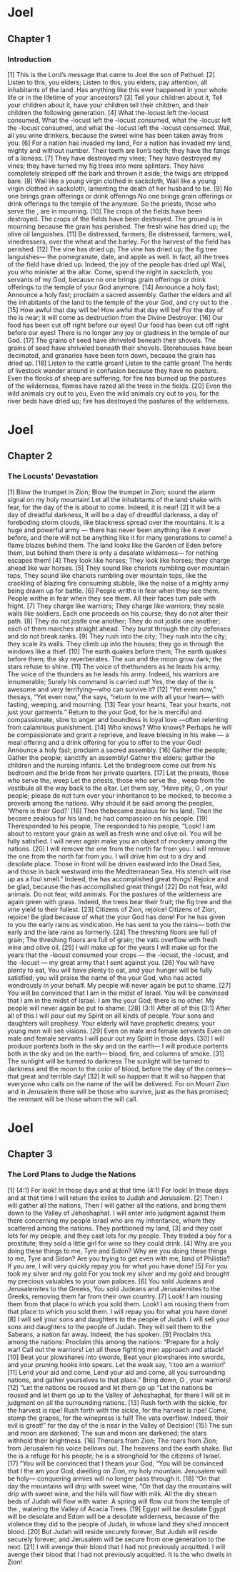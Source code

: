 # Joel

## Chapter 1 <!-- scripture:1 -->

### Introduction

[1] This is the Lord’s message that came to Joel the son of Pethuel:
[2] Listen to this, you elders;
Listen to this, you elders;
pay attention, all inhabitants of the land.
Has anything like this ever happened in your whole life
or in the lifetime of your ancestors?
[3] Tell your children about it,
Tell your children about it,
have your children tell their children,
and their children the following generation.
[4] What the-locust left the-locust consumed,
What the
-locust left the
-locust consumed,
what the
-locust left the
-locust consumed,
and what the
-locust left the
-locust consumed.
Wail, all you wine drinkers,
because the sweet wine has been taken away from you.
[6] For a nation has invaded my land,
For a nation has invaded my land,
mighty and without number.
Their teeth are lion’s teeth;
they have the fangs of a lioness.
[7] They have destroyed my vines;
They have destroyed my vines;
they have turned my fig trees into mere splinters.
They have completely stripped off the bark and thrown it aside;
the twigs are stripped bare.
[8] Wail like a young virgin clothed in sackcloth,
Wail like a young virgin clothed in sackcloth,
lamenting the death of her husband to be.
[9] No one brings grain offerings or drink offerings
No one brings grain offerings or drink offerings
to the temple of the
anymore.
So the priests, those who serve the
, are in mourning.
[10] The crops of the fields have been destroyed.
The crops of the fields have been destroyed.
The ground is in mourning because the grain has perished.
The fresh wine has dried up;
the olive oil languishes.
[11] Be distressed, farmers;
Be distressed, farmers;
wail, vinedressers, over the wheat and the barley.
For the harvest of the field has perished.
[12] The vine has dried up;
The vine has dried up;
the fig tree languishes—
the pomegranate, date, and apple as well.
In fact, all the trees of the field have dried up.
Indeed, the joy of the people has dried up!
Wail, you who minister at the altar.
Come, spend the night in sackcloth, you servants of my God,
because no one brings grain offerings or drink offerings
to the temple of your God anymore.
[14] Announce a holy fast;
Announce a holy fast;
proclaim a sacred assembly.
Gather the elders and all the inhabitants of the land
to the temple of the
your God,
and cry out to the
.
[15] How awful that day will be!
How awful that day will be!
For the day of the
is near;
it will come as destruction from the Divine Destroyer.
[16] Our food has been cut off right before our eyes!
Our food has been cut off right before our eyes!
There is no longer any joy or gladness in the temple of our God.
[17] The grains of seed have shriveled beneath their shovels.
The grains of seed have shriveled beneath their shovels.
Storehouses have been decimated,
and granaries have been torn down,
because the grain has dried up.
[18] Listen to the cattle groan!
Listen to the cattle groan!
The herds of livestock wander around in confusion
because they have no pasture.
Even the flocks of sheep are suffering.
for fire has burned up the pastures of the wilderness,
flames have razed all the trees in the fields.
[20] Even the wild animals cry out to you,
Even the wild animals cry out to you,
for the river beds have dried up;
fire has destroyed the pastures of the wilderness.
# Joel

## Chapter 2 <!-- scripture:2 -->

### The Locusts’ Devastation

[1] Blow the trumpet in Zion;
Blow the trumpet in Zion;
sound the alarm signal on my holy mountain!
Let all the inhabitants of the land shake with fear,
for the day of the
is about to come.
Indeed, it is near!
[2] It will be a day of dreadful darkness,
It will be a day of dreadful darkness,
a day of foreboding storm clouds,
like blackness spread over the mountains.
It is a huge and powerful army —
there has never been anything like it ever before,
and there will not be anything like it for many generations to come!
a flame blazes behind them.
The land looks like the Garden of Eden before them,
but behind them there is only a desolate wilderness—
for nothing escapes them!
[4] They look like horses;
They look like horses;
they charge ahead like war horses.
[5] They sound like chariots rumbling over mountain tops,
They sound like chariots rumbling over mountain tops,
like the crackling of blazing fire consuming stubble,
like the noise of a mighty army being drawn up for battle.
[6] People writhe in fear when they see them.
People writhe in fear when they see them.
All their faces turn pale with fright.
[7] They charge like warriors;
They charge like warriors;
they scale walls like soldiers.
Each one proceeds on his course;
they do not alter their path.
[8] They do not jostle one another;
They do not jostle one another;
each of them marches straight ahead.
They burst through the city defenses
and do not break ranks.
[9] They rush into the city;
They rush into the city;
they scale its walls.
They climb up into the houses;
they go in through the windows like a thief.
[10] The earth quakes before them;
The earth quakes before them;
the sky reverberates.
The sun and the moon grow dark;
the stars refuse to shine.
[11] The voice of thethunders as he leads his army.
The voice of the
thunders as he leads his army.
Indeed, his warriors are innumerable;
Surely his command is carried out!
Yes, the day of the
is awesome
and very terrifying—who can survive it?
[12] “Yet even now,” thesays,
“Yet even now,” the
says,
“return to me with all your heart—
with fasting, weeping, and mourning.
[13] Tear your hearts,
Tear your hearts,
not just your garments.”
Return to the
your God,
for he is merciful and compassionate,
slow to anger and boundless in loyal love —often relenting from calamitous punishment.
[14] Who knows?
Who knows?
Perhaps he will be compassionate and grant a reprieve,
and leave blessing in his wake —
a meal offering and a drink offering for you to offer to the
your God!
Announce a holy fast;
proclaim a sacred assembly.
[16] Gather the people;
Gather the people;
sanctify an assembly!
Gather the elders;
gather the children and the nursing infants.
Let the bridegroom come out from his bedroom
and the bride from her private quarters.
[17] Let the priests, those who serve the, weep
Let the priests, those who serve the
, weep
from the vestibule all the way back to the altar.
Let them say, “Have pity, O
, on your people;
please do not turn over your inheritance to be mocked,
to become a proverb among the nations.
Why should it be said among the peoples,
‘Where is their God?’
[18] Then thebecame zealous for his land;
Then the
became zealous for his land;
he had compassion on his people.
[19] Theresponded to his people,
The
responded to his people,
“Look! I am about to restore your grain
as well as fresh wine and olive oil.
You will be fully satisfied.
I will never again make you an object of mockery among the nations.
[20] I will remove the one from the north far from you.
I will remove the one from the north far from you.
I will drive him out to a dry and desolate place.
Those in front will be driven eastward into the Dead Sea,
and those in back westward into the Mediterranean Sea.
His stench will rise up as a foul smell.”
Indeed, the
has accomplished great things!
Rejoice and be glad,
because the
has accomplished great things!
[22] Do not fear, wild animals.
Do not fear, wild animals.
For the pastures of the wilderness are again green with grass.
Indeed, the trees bear their fruit;
the fig tree and the vine yield to their fullest.
[23] Citizens of Zion, rejoice!
Citizens of Zion, rejoice!
Be glad because of what the
your God has done!
For he has given to you the early rains as vindication.
He has sent to you the rains—
both the early and the late rains as formerly.
[24] The threshing floors are full of grain;
The threshing floors are full of grain;
the vats overflow with fresh wine and olive oil.
[25] I will make up for the years
I will make up for the years
that the
-locust consumed your crops —
the
-locust, the
-locust, and the
-locust —
my great army that I sent against you.
[26] You will have plenty to eat,
You will have plenty to eat,
and your hunger will be fully satisfied;
you will praise the name of the
your God,
who has acted wondrously in your behalf.
My people will never again be put to shame.
[27] You will be convinced that I am in the midst of Israel.
You will be convinced that I am in the midst of Israel.
I am the
your God; there is no other.
My people will never again be put to shame.
[28] (3:1) After all of this
(3:1) After all of this
I will pour out my Spirit on all kinds of people.
Your sons and daughters will prophesy.
Your elderly will have prophetic dreams;
your young men will see visions.
[29] Even on male and female servants
Even on male and female servants
I will pour out my Spirit in those days.
[30] I will produce portents both in the sky and on the earth—
I will produce portents both in the sky and on the earth—
blood, fire, and columns of smoke.
[31] The sunlight will be turned to darkness
The sunlight will be turned to darkness
and the moon to the color of blood,
before the day of the
comes—
that great and terrible day!
[32] It will so happen that
It will so happen that
everyone who calls on the name of the
will be delivered.
For on Mount Zion and in Jerusalem there will be those who survive,
just as the
has promised;
the remnant will be those whom the
will call.
# Joel

## Chapter 3 <!-- scripture:3 -->

### The Lord Plans to Judge the Nations

[1] (4:1) For look! In those days and at that time
(4:1) For look! In those days and at that time
I will return the exiles to Judah and Jerusalem.
[2] Then I will gather all the nations,
Then I will gather all the nations,
and bring them down to the Valley of Jehoshaphat.
I will enter into judgment against them there
concerning my people Israel who are my inheritance,
whom they scattered among the nations.
They partitioned my land,
[3] and they cast lots for my people.
and they cast lots for my people.
They traded a boy for a prostitute;
they sold a little girl for wine so they could drink.
[4] Why are you doing these things to me, Tyre and Sidon?
Why are you doing these things to me, Tyre and Sidon?
Are you trying to get even with me, land of Philistia?
If you are, I will very quickly repay you for what you have done!
[5] For you took my silver and my gold
For you took my silver and my gold
and brought my precious valuables to your own palaces.
[6] You sold Judeans and Jerusalemites to the Greeks,
You sold Judeans and Jerusalemites to the Greeks,
removing them far from their own country.
[7] Look! I am rousing them from that place to which you sold them.
Look! I am rousing them from that place to which you sold them.
I will repay you for what you have done!
[8] I will sell your sons and daughters to the people of Judah.
I will sell your sons and daughters to the people of Judah.
They will sell them to the Sabeans, a nation far away.
Indeed, the
has spoken.
[9] Proclaim this among the nations:
Proclaim this among the nations:
“Prepare for a holy war!
Call out the warriors!
Let all these fighting men approach and attack!
[10] Beat your plowshares into swords,
Beat your plowshares into swords,
and your pruning hooks into spears.
Let the weak say, ‘I too am a warrior!’
[11] Lend your aid and come,
Lend your aid and come,
all you surrounding nations,
and gather yourselves to that place.”
Bring down, O
, your warriors!
[12] “Let the nations be roused and let them go up
“Let the nations be roused and let them go up
to the Valley of Jehoshaphat,
for there I will sit in judgment on all the surrounding nations.
[13] Rush forth with the sickle, for the harvest is ripe!
Rush forth with the sickle, for the harvest is ripe!
Come, stomp the grapes, for the winepress is full!
The vats overflow.
Indeed, their evil is great!”
for the day of the
is near in the Valley of Decision!
[15] The sun and moon are darkened;
The sun and moon are darkened;
the stars withhold their brightness.
[16] Theroars from Zion;
The
roars from Zion;
from Jerusalem his voice bellows out.
The heavens and the earth shake.
But the
is a refuge for his people;
he is a stronghold for the citizens of Israel.
[17] “You will be convinced that I theam your God,
“You will be convinced that I the
am your God,
dwelling on Zion, my holy mountain.
Jerusalem will be holy—
conquering armies will no longer pass through it.
[18] “On that day the mountains will drip with sweet wine,
“On that day the mountains will drip with sweet wine,
and the hills will flow with milk.
All the dry stream beds of Judah will flow with water.
A spring will flow out from the temple of the
,
watering the Valley of Acacia Trees.
[19] Egypt will be desolate
Egypt will be desolate
and Edom will be a desolate wilderness,
because of the violence they did to the people of Judah,
in whose land they shed innocent blood.
[20] But Judah will reside securely forever,
But Judah will reside securely forever,
and Jerusalem will be secure from one generation to the next.
[21] I will avenge their blood that I had not previously acquitted.
I will avenge their blood that I had not previously acquitted.
It is the
who dwells in Zion!
